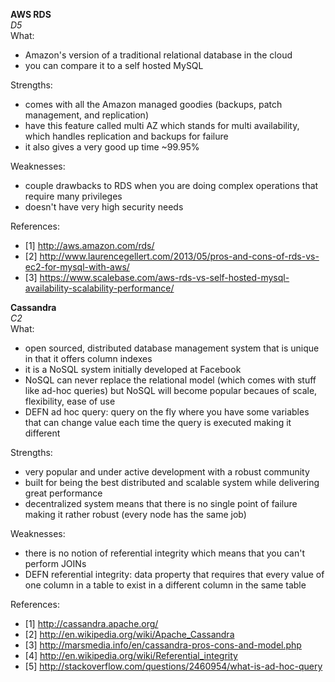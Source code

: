 
**AWS RDS**   
*D5*  
What:
- Amazon's version of a traditional relational database in the cloud 
- you can compare it to a self hosted MySQL 

Strengths:  
- comes with all the Amazon managed goodies (backups, patch management, and replication)
- have this feature called multi AZ which stands for multi availability, which handles replication and backups for failure 
- it also gives a very good up time ~99.95% 

Weaknesses:  
- couple drawbacks to RDS when you are doing complex operations that require many privileges 
- doesn't have very high security needs 
 
References:  
- [1] http://aws.amazon.com/rds/
- [2] http://www.laurencegellert.com/2013/05/pros-and-cons-of-rds-vs-ec2-for-mysql-with-aws/
- [3] https://www.scalebase.com/aws-rds-vs-self-hosted-mysql-availability-scalability-performance/





**Cassandra**  
*C2*  
What:
- open sourced, distributed database management system that is unique in that it offers column indexes 
- it is a NoSQL system initially developed at Facebook 
- NoSQL can never replace the relational model (which comes with stuff like ad-hoc queries) but NoSQL will become popular becaues of scale, flexibility, ease of use 
- DEFN ad hoc query: query on the fly where you have some variables that can change value each time the query is executed making it different 

Strengths:
- very popular and under active development with a robust community 
- built for being the best distributed and scalable system while delivering great performance 
- decentralized system means that there is no single point of failure making it rather robust (every node has the same job)

Weaknesses:
- there is no notion of referential integrity which means that you can't perform JOINs
- DEFN referential integrity: data property that requires that every value of one column in a table to exist in a different column in the same table 

References: 
- [1] http://cassandra.apache.org/ 
- [2] http://en.wikipedia.org/wiki/Apache_Cassandra
- [3] http://marsmedia.info/en/cassandra-pros-cons-and-model.php
- [4] http://en.wikipedia.org/wiki/Referential_integrity
- [5] http://stackoverflow.com/questions/2460954/what-is-ad-hoc-query




